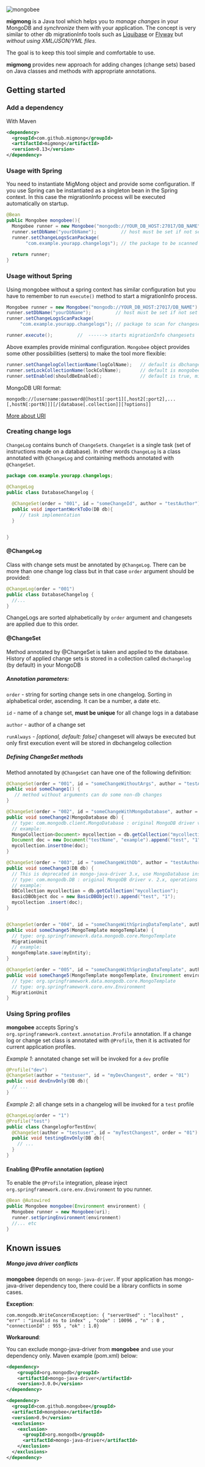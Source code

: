 ![mongobee](https://raw.githubusercontent.com/mongobee/mongobee/master/misc/mongobee_min.png)


**migmong** is a Java tool which helps you to *manage changes* in your MongoDB and *synchronize* them with your application.
The concept is very similar to other db migrationInfo tools such as [Liquibase](http://www.liquibase.org) or [Flyway](http://flywaydb.org) but *without using XML/JSON/YML files*.

The goal is to keep this tool simple and comfortable to use.


**migmong** provides new approach for adding changes (change sets) based on Java classes and methods with appropriate annotations.

## Getting started

### Add a dependency

With Maven
```xml
<dependency>
  <groupId>com.github.migmong</groupId>
  <artifactId>migmong</artifactId>
  <version>0.13</version>
</dependency>
```


### Usage with Spring

You need to instantiate MigMong object and provide some configuration.
If you use Spring can be instantiated as a singleton bean in the Spring context. 
In this case the migrationInfo process will be executed automatically on startup.

```java
@Bean
public Mongobee mongobee(){
  Mongobee runner = new Mongobee("mongodb://YOUR_DB_HOST:27017/DB_NAME");
  runner.setDbName("yourDbName");         // host must be set if not set in URI
  runner.setChangeLogsScanPackage(
       "com.example.yourapp.changelogs"); // the package to be scanned for changesets
  
  return runner;
}
```


### Usage without Spring
Using mongobee without a spring context has similar configuration but you have to remember to run `execute()` method to start a migrationInfo process.

```java
Mongobee runner = new Mongobee("mongodb://YOUR_DB_HOST:27017/DB_NAME");
runner.setDbName("yourDbName");         // host must be set if not set in URI
runner.setChangeLogsScanPackage(
     "com.example.yourapp.changelogs"); // package to scan for changesets

runner.execute();         //  ------> starts migrationInfo changesets
```

Above examples provide minimal configuration. `Mongobee` object provides some other possibilities (setters) to make the tool more flexible:

```java
runner.setChangelogCollectionName(logColName);   // default is dbchangelog, collection with applied change sets
runner.setLockCollectionName(lockColName);       // default is mongobeelock, collection used during migrationInfo process
runner.setEnabled(shouldBeEnabled);              // default is true, migrationInfo won't start if set to false
```

MongoDB URI format:
```
mongodb://[username:password@]host1[:port1][,host2[:port2],...[,hostN[:portN]]][/[database[.collection]][?options]]
```
[More about URI](http://mongodb.github.io/mongo-java-driver/3.5/javadoc/)


### Creating change logs

`ChangeLog` contains bunch of `ChangeSet`s. `ChangeSet` is a single task (set of instructions made on a database). In other words `ChangeLog` is a class annotated with `@ChangeLog` and containing methods annotated with `@ChangeSet`.

```java 
package com.example.yourapp.changelogs;

@ChangeLog
public class DatabaseChangelog {
  
  @ChangeSet(order = "001", id = "someChangeId", author = "testAuthor")
  public void importantWorkToDo(DB db){
     // task implementation
  }


}
```
#### @ChangeLog

Class with change sets must be annotated by `@ChangeLog`. There can be more than one change log class but in that case `order` argument should be provided:

```java
@ChangeLog(order = "001")
public class DatabaseChangelog {
  //...
}
```
ChangeLogs are sorted alphabetically by `order` argument and changesets are applied due to this order.

#### @ChangeSet

Method annotated by @ChangeSet is taken and applied to the database. History of applied change sets is stored in a collection called `dbchangelog` (by default) in your MongoDB

##### Annotation parameters:

`order` - string for sorting change sets in one changelog. Sorting in alphabetical order, ascending. It can be a number, a date etc.

`id` - name of a change set, **must be unique** for all change logs in a database

`author` - author of a change set

`runAlways` - _[optional, default: false]_ changeset will always be executed but only first execution event will be stored in dbchangelog collection

##### Defining ChangeSet methods
Method annotated by `@ChangeSet` can have one of the following definition:

```java
@ChangeSet(order = "001", id = "someChangeWithoutArgs", author = "testAuthor")
public void someChange1() {
   // method without arguments can do some non-db changes
}

@ChangeSet(order = "002", id = "someChangeWithMongoDatabase", author = "testAuthor")
public void someChange2(MongoDatabase db) {
  // type: com.mongodb.client.MongoDatabase : original MongoDB driver v. 3.x, operations allowed by driver are possible
  // example: 
  MongoCollection<Document> mycollection = db.getCollection("mycollection");
  Document doc = new Document("testName", "example").append("test", "1");
  mycollection.insertOne(doc);
}

@ChangeSet(order = "003", id = "someChangeWithDb", author = "testAuthor")
public void someChange3(DB db) {
  // This is deprecated in mongo-java-driver 3.x, use MongoDatabase instead
  // type: com.mongodb.DB : original MongoDB driver v. 2.x, operations allowed by driver are possible
  // example: 
  DBCollection mycollection = db.getCollection("mycollection");
  BasicDBObject doc = new BasicDBObject().append("test", "1");
  mycollection .insert(doc);
}


@ChangeSet(order = "004", id = "someChangeWithSpringDataTemplate", author = "testAuthor")
public void someChange5(MongoTemplate mongoTemplate) {
  // type: org.springframework.data.mongodb.core.MongoTemplate
  MigrationUnit
  // example:
  mongoTemplate.save(myEntity);
}

@ChangeSet(order = "005", id = "someChangeWithSpringDataTemplate", author = "testAuthor")
public void someChange5(MongoTemplate mongoTemplate, Environment environment) {
  // type: org.springframework.data.mongodb.core.MongoTemplate
  // type: org.springframework.core.env.Environment
  MigrationUnit
}
```

### Using Spring profiles
     
**mongobee** accepts Spring's `org.springframework.context.annotation.Profile` annotation. If a change log or change set class is annotated  with `@Profile`, 
then it is activated for current application profiles.

_Example 1_: annotated change set will be invoked for a `dev` profile
```java
@Profile("dev")
@ChangeSet(author = "testuser", id = "myDevChangest", order = "01")
public void devEnvOnly(DB db){
  // ...
}
```
_Example 2_: all change sets in a changelog will be invoked for a `test` profile
```java
@ChangeLog(order = "1")
@Profile("test")
public class ChangelogForTestEnv{
  @ChangeSet(author = "testuser", id = "myTestChangest", order = "01")
  public void testingEnvOnly(DB db){
    // ...
  } 
}
```

#### Enabling @Profile annotation (option)
      
To enable the `@Profile` integration, please inject `org.springframework.core.env.Environment` to you runner.

```java      
@Bean @Autowired
public Mongobee mongobee(Environment environment) {
  Mongobee runner = new Mongobee(uri);
  runner.setSpringEnvironment(environment)
  //... etc
}
```

## Known issues

##### Mongo java driver conflicts

**mongobee** depends on `mongo-java-driver`. If your application has mongo-java-driver dependency too, there could be a library conflicts in some cases.

**Exception**:
```
com.mongodb.WriteConcernException: { "serverUsed" : "localhost" , 
"err" : "invalid ns to index" , "code" : 10096 , "n" : 0 , 
"connectionId" : 955 , "ok" : 1.0}
```

**Workaround**:

You can exclude mongo-java-driver from **mongobee**  and use your dependency only. Maven example (pom.xml) below:
```xml
<dependency>
    <groupId>org.mongodb</groupId>
    <artifactId>mongo-java-driver</artifactId>
    <version>3.0.0</version>
</dependency>

<dependency>
  <groupId>com.github.mongobee</groupId>
  <artifactId>mongobee</artifactId>
  <version>0.9</version>
  <exclusions>
    <exclusion>
      <groupId>org.mongodb</groupId>
      <artifactId>mongo-java-driver</artifactId>
    </exclusion>
  </exclusions>
</dependency>
```

